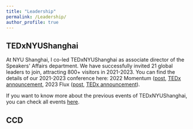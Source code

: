 ```yaml
---
title: "Leadership"
permalink: /Leadership/
author_profile: true
---
```

## TEDxNYUShanghai

At NYU Shanghai, I co-led TEDxNYUShanghai as associate director of the Speakers' Affairs department. We have successfully invited 21 global leaders to join, attracting 800+ visitors in 2021-2023. You can find the details of our 2021-2023 conference here: 2022 Momentum ([post](https://shanghai.nyu.edu/news/tedxnyushanghai-presents-momentum-time-coronavirus), [TEDx announcement](https://www.ted.com/tedx/events/48579), 2023 Flux ([post](https://shanghai.nyu.edu/news/tedxnyushanghai-self-discovery-and-resilience-state-flux), [TEDx announcement](https://www.ted.com/tedx/events/51403)). 

If you want to know more about the previous events of TEDxNYUShanghai, you can check all events [here](https://www.ted.com/tedx/events?autocomplete_filter=TEDxNYUShanghai&when=past).

## CCD
